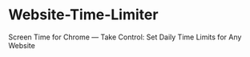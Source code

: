 # Website-Time-Limiter
Screen Time for Chrome — Take Control: Set Daily Time Limits for Any Website
